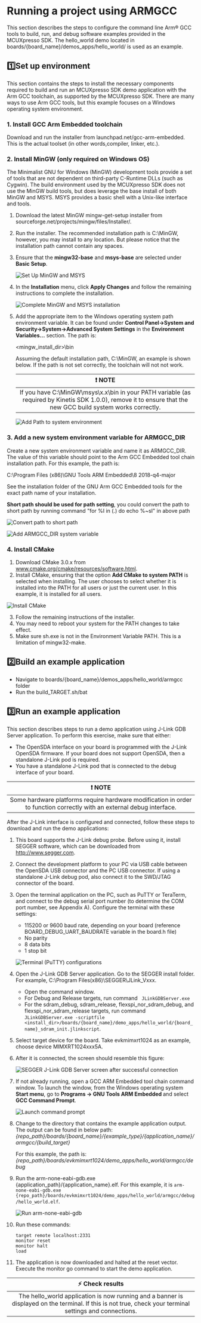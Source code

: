 # Running a project using ARMGCC
This section describes the steps to configure the command line Arm® GCC tools to build, run, and debug software examples provided in the MCUXpresso SDK. The hello_world demo located in boards/{board_name}/demos_apps/hello_world/ is used as an example.

## :one:Set up environment
This section contains the steps to install the necessary components required to build and run an MCUXpresso SDK demo
application with the Arm GCC toolchain, as supported by the MCUXpresso SDK. There are many ways to use Arm GCC
tools, but this example focuses on a Windows operating system environment.

### 1. Install GCC Arm Embedded toolchain
Download and run the installer from launchpad.net/gcc-arm-embedded. This is the actual toolset (in other words,compiler, linker, etc.).

### 2. Install MinGW (only required on Windows OS)
The Minimalist GNU for Windows (MinGW) development tools provide a set of tools that are not dependent on third-party
C-Runtime DLLs (such as Cygwin). The build environment used by the MCUXpresso SDK does not use the MinGW build
tools, but does leverage the base install of both MinGW and MSYS. MSYS provides a basic shell with a Unix-like interface
and tools.
1. Download the latest MinGW mingw-get-setup installer from sourceforge.net/projects/mingw/files/Installer/.
2. Run the installer. The recommended installation path is C:\MinGW, however, you may install to any location. But please notice that the installation path cannot contain any spaces.
3. Ensure that the **mingw32-base** and **msys-base** are selected under **Basic Setup**.

    ![Set Up MinGW and MSYS](Getting_Started/images/armgcc_install_mingw_select_component.png)

4. In the **Installation** menu, click **Apply Changes** and follow the remaining instructions to complete the installation.

    ![Complete MinGW and MSYS installation](Getting_Started/images/armgcc_install_mingw_applychange.png)

5. Add the appropriate item to the Windows operating system path environment variable. It can be found under **Control
Panel->System and Security->System->Advanced System Settings** in the **Environment Variables...** section. The
path is:

   <mingw_install_dir>\bin

   Assuming the default installation path, C:\MinGW, an example is shown below. If the path is not set correctly, the toolchain will not not work.

    | :exclamation: NOTE | 
    |:-----------------------------------------:| 
    | If you have  C:\MinGW\msys\x.x\bin in your PATH variable (as required by Kinetis SDK 1.0.0), remove it to ensure that the new GCC build system works correctly.|

    ![Add Path to system environment](Getting_Started/images/armgcc_install_mingw_addpath.png)

### 3. Add a new system environment variable for **ARMGCC_DIR**
Create a new system environment variable and name it as ARMGCC_DIR. The value of this variable should point to the Arm
GCC Embedded tool chain installation path. For this example, the path is:

C:\Program Files (x86)\GNU Tools ARM Embedded\8 2018-q4-major

See the installation folder of the GNU Arm GCC Embedded tools for the exact path name of your installation.
    
**Short path should be used for path setting**, you could convert the path to short path by running command "for %I in (.) do echo %~sI" in above path

![Convert path to short path](Getting_Started/images/armgcc_install_armgcc_cvt_path.png)

![Add ARMGCC_DIR system variable](Getting_Started/images/armgcc_add_dir.png)

### 4. Install CMake
1.  Download CMake 3.0.x from www.cmake.org/cmake/resources/software.html.
2. Install CMake, ensuring that the option **Add CMake to system PATH** is selected when installing. The user chooses to
select whether it is installed into the PATH for all users or just the current user. In this example, it is installed for all users.

![Install CMake](Getting_Started/images/armgcc_install_cmake.png)

3. Follow the remaining instructions of the installer.
4. You may need to reboot your system for the PATH changes to take effect.
5. Make sure sh.exe is not in the Environment Variable PATH. This is a limitation of mingw32-make.

## :two:Build an example application

- Navigate to boards/{board_name}/demos_apps/hello_world/armgcc folder
- Run the build_TARGET.sh/bat

## :three:Run an example application
This section describes steps to run a demo application using J-Link GDB Server application. To perform this exercise, make
sure that either:
- The OpenSDA interface on your board is programmed with the J-Link OpenSDA firmware. If your board does not
support OpenSDA, then a standalone J-Link pod is required.
- You have a standalone J-Link pod that is connected to the debug interface of your board.

| :exclamation: NOTE | 
|:-----------------------------------------:| 
| Some hardware platforms require hardware modification in order to function correctly with an external debug interface.|

After the J-Link interface is configured and connected, follow these steps to download and run the demo applications:
1. This board supports the J-Link debug probe. Before using it, install SEGGER software, which can be downloaded from
http://www.segger.com.
2. Connect the development platform to your PC via USB cable between the OpenSDA USB connector and the PC USB
connector. If using a standalone J-Link debug pod, also connect it to the SWD/JTAG connector of the board.
3. Open the terminal application on the PC, such as PuTTY or TeraTerm, and connect to the debug serial port number (to
determine the COM port number, see Appendix A). Configure the terminal with these settings:
    - 115200 or 9600 baud rate, depending on your board (reference BOARD_DEBUG_UART_BAUDRATE variable in the
    board.h file)
    - No parity
    - 8 data bits
    - 1 stop bit

    ![Terminal (PuTTY) configurations](Getting_Started/images/putty_configuration.png)

4. Open the J-Link GDB Server application. Go to the SEGGER install folder. For example, C:\Program
Files(x86)\SEGGER\JLink_Vxxx. 
    - Open the command window. 
    - For Debug and Release targets, run command
    ``` JLinkGDBServer.exe``` 
    - For the sdram_debug, sdram_release, flexspi_nor_sdram_debug, and flexspi_nor_sdram_release targets, run command
    ```JLinkGDBServer.exe -scriptfile <install_dir>/boards/{board_name}/demo_apps/hello_world/{board_name}_sdram_init.jlinkscript```.
5. Select target device for the board. Take evkmimxrt1024 as an example, choose device MIMXRT1024xxx5A.
6. After it is connected, the screen should resemble this figure:

    ![SEGGER J-Link GDB Server screen after successful connection](Getting_Started/images/armgcc_debug_jlink_gdbserver.png)

7. If not already running, open a GCC ARM Embedded tool chain command window. To launch the window, from the
Windows operating system **Start menu**, go to **Programs -> GNU Tools ARM Embedded <version>** and select **GCC
Command Prompt**.

    ![Launch command prompt](Getting_Started/images/armgcc_debug_jdbserver_launch.png)

8. Change to the directory that contains the example application output. The output can be found in below path:
    *{repo_path}/boards/{board_name}/{example_type}/{application_name}/armgcc/{build_target}*

    For this example, the path is:
    *{repo_path}/boards/evkmimxrt1024/demo_apps/hello_world/armgcc/debug*
9. Run the arm-none-eabi-gdb.exe {application_path}/{application_name}.elf. For this example, it is ```arm-none-eabi-gdb.exe {repo_path}/boards/evkmimxrt1024/demo_apps/hello_world/armgcc/debug/hello_world.elf```.

    ![Run arm-none-eabi-gdb](Getting_Started/images/armgcc_debug_launch_result.png)

10. Run these commands:
    ```
    target remote localhost:2331
    monitor reset
    monitor halt
    load
    ```
11. The application is now downloaded and halted at the reset vector. Execute the monitor go command to start the demo
application.

| :zap: Check results |
|:--------------------:|
|The hello_world application is now running and a banner is displayed on the terminal. If this is not true, check your terminal settings and connections.|